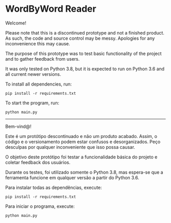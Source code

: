 # WordByWord Reader
Welcome!

Please note that this is a discontinued prototype and not a finished product. As such, the code and source control may be messy. Apologies for any inconvenience this may cause.

The purpose of this prototype was to test basic functionality of the project and to gather feedback from users.

It was only tested on Python 3.8, but it is expected to run on Python 3.6 and all current newer versions.

To install all dependencies, run:
```
pip install -r requirements.txt
```

To start the program, run:
```
python main.py
```

---

Bem-vind@!

Este é um protótipo descontinuado e não um produto acabado. Assim, o código e o versionamento podem estar confusos e desorganizados. Peço desculpas por qualquer inconveniente que isso possa causar.

O objetivo deste protótipo foi testar a funcionalidade básica do projeto e coletar feedback dos usuários.

Durante os testes, foi utilizado somente o Python 3.8, mas espera-se que a ferramenta funcione em qualquer versão a partir do Python 3.6.

Para instalar todas as dependências, execute:
```
pip install -r requirements.txt
```

Para iniciar o programa, execute:
```
python main.py
```
